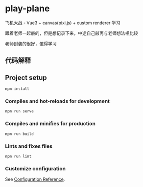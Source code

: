 # play-plane

飞机大战 - Vue3 + canvas(pixi.js) + custom renderer 学习

跟着老师一起敲的，但是想记录下来，中途自己敲再与老师想法相比较

老师封装的很好，值得学习

## 代码解释


## Project setup
```
npm install
```

### Compiles and hot-reloads for development
```
npm run serve
```

### Compiles and minifies for production
```
npm run build
```

### Lints and fixes files
```
npm run lint
```

### Customize configuration
See [Configuration Reference](https://cli.vuejs.org/config/).
